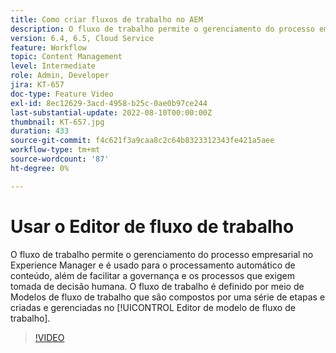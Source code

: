```yaml
---
title: Como criar fluxos de trabalho no AEM
description: O fluxo de trabalho permite o gerenciamento do processo empresarial no Experience Manager e é usado para o processamento automático de conteúdo, além de facilitar a governança e os processos que exigem tomada de decisão humana.
version: 6.4, 6.5, Cloud Service
feature: Workflow
topic: Content Management
level: Intermediate
role: Admin, Developer
jira: KT-657
doc-type: Feature Video
exl-id: 8ec12629-3acd-4958-b25c-0ae0b97ce244
last-substantial-update: 2022-08-10T00:00:00Z
thumbnail: KT-657.jpg
duration: 433
source-git-commit: f4c621f3a9caa8c2c64b8323312343fe421a5aee
workflow-type: tm+mt
source-wordcount: '87'
ht-degree: 0%

---
```


# Usar o Editor de fluxo de trabalho

O fluxo de trabalho permite o gerenciamento do processo empresarial no Experience Manager e é usado para o processamento automático de conteúdo, além de facilitar a governança e os processos que exigem tomada de decisão humana. O fluxo de trabalho é definido por meio de Modelos de fluxo de trabalho que são compostos por uma série de etapas e criadas e gerenciadas no [!UICONTROL Editor de modelo de fluxo de trabalho].

>[!VIDEO](https://video.tv.adobe.com/v/22201?quality=12&learn=on)
